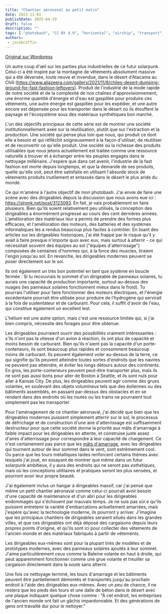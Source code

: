```yaml
---
title: "Chantier aéronaval au petit matin"
date: 2023-11-01
publishDate: 2025-04-29
draft: false
description: ""
tags: [ "photobash", "CC BY 4.0", "horizontal", "airship", "transport", "desert"]
authors:
 - jacobcoffin
---
```


[Original sur Wordpress](https://jacobcoffinwrites.wordpress.com/2023/11/01/airshipyard-in-early-morning-photobash/)

Un autre coup d'œil sur les parties plus industrielles de ce futur solarpunk. Celui-ci a été inspiré par la montagne de vêtements absolument massive qui a été déversée, toute neuve et invendue, dans le désert d'Atacama au Chili (https://www.aljazeera.com/gallery/2021/11/8/chiles-desert-dumping-ground-for-fast-fashion-leftovers). Produit de l'industrie de la mode rapide de notre société et de la complexité de nos chaînes d'approvisionnement, une énorme quantité d'énergie et d'eau est gaspillée pour produire ces vêtements, une autre énergie est gaspillée pour les expédier, et une autre encore est dépensée pour les transporter dans le désert où ils étouffent le paysage et l'écosystème sous des matériaux synthétiques bon marché.

L'un des objectifs principaux de cette série est de montrer une société institutionnellement axée sur la réutilisation, plutôt que sur l'extraction et la production. Une société qui pense plus loin que nous, qui produit ce dont elle a besoin et qui réfléchit soigneusement à la façon d'utiliser, de réutiliser et de reconvertir ce qu'elle produit. Une société où la richesse des produits utilisables que nous jetons actuellement est traitée comme une ressource naturelle à trouver et à échanger entre les peuples engagés dans le nettoyage millénaire. J'espère que dans cet avenir, l'industrie de la fast fashion est morte depuis longtemps, et que la demande de ses produits, quelle qu'elle soit, peut être satisfaite en utilisant l'absurde stock de vêtements produits inutilement et entassés dans le désert le plus aride du monde.

Ce qui m'amène à l'autre objectif de mon photobash. J'ai envie de faire une scène avec des dirigeables depuis la discussion que nous avons eue ici : https://slrpnk.net/post/3123093. En fait, je vais probablement en faire plusieurs. Bien qu'ils soient relativement peu utilisés, la conception des dirigeables a énormément progressé au cours des cent dernières années. L'amélioration des matériaux leur a permis de prendre des formes plus efficaces, et l'amélioration des moteurs, des batteries et des systèmes informatiques les a rendus beaucoup plus faciles à contrôler. En lisant des articles sur les dirigeables historiques, j'ai été frappé par le risque qu'il y avait à faire presque n'importe quoi avec eux, mais surtout à atterrir - ce qui nécessitait souvent des équipes au sol ("équipes d'atterrissage") composées de centaines d'hommes qui, à la force des muscles, tiraient l'engin jusqu'au sol. En revanche, les dirigeables modernes peuvent se poser directement sur le sol.

Ils ont également un très bon potentiel en tant que système en boucle fermée : Si tu recouvrais le sommet d'un dirigeable de panneaux solaires, tu aurais une capacité de production importante, surtout au-dessus des nuages (les panneaux solaires fonctionnent mieux dans le froid). Tu pourrais l'utiliser pour faire fonctionner des moteurs électriques, et l'énergie excédentaire pourrait être utilisée pour produire de l'hydrogène qui servirait à la fois de sustentateur et de carburant. Pour cela, il suffit d'avoir de l'eau, qui constitue également un excellent lest.

L'hélium est une autre option, mais c'est une ressource limitée qui, si j'ai bien compris, nécessite des forages pour être obtenue.

Les dirigeables pourraient ouvrir des possibilités vraiment intéressantes : s'ils n'ont pas la vitesse d'un avion à réaction, ils ont plus de capacité et moins besoin de carburant. Bien qu'ils n'aient pas la capacité d'un porte-conteneurs, ils sont beaucoup plus rapides et consomment beaucoup moins de carburant. Ils peuvent également voler au-dessus de la terre, ce qui signifie qu'ils peuvent atteindre toutes sortes d'endroits que les navires ne peuvent pas atteindre, et éviter les longs détours autour des continents. En gros, les porte-conteneurs peuvent peut-être transporter plus, mais ils ne sont pas aussi bons pour aller de Boston à Seattle, et ils sont nuls pour aller à Kansas City. De plus, les dirigeables peuvent agir comme des grues volantes, en soulevant des objets volumineux tels que des éoliennes ou des bâtiments assemblés, en passant par-dessus des obstacles et en se rendant dans des endroits où les routes ou les trains ne pourraient tout simplement pas les transporter.

Pour l'aménagement de ce chantier aéronaval, j'ai décidé que bien que les dirigeables modernes puissent simplement atterrir sur le sol, le processus de défrichage et de construction d'une aire d'atterrissage est suffisamment destructeur pour que cette société donne la priorité aux mâts d'amarrage à faible impact pour les dirigeables en attente, et construise juste assez d'aires d'atterrissage pour correspondre à leur capacité de chargement. Ce n'est certainement pas parce que les [mâts d'amarrage](https://fr.wikipedia.org/wiki/M%C3%A2t_d%27amarrage), avec les dirigeables qui tournent autour de leur sommet dans le vent, sont extrêmement cool. Ou parce que les tours métalliques laides renforcent certains thèmes avec lesquels j'ai joué, en essayant de montrer que même dans un futur solarpunk ambitieux, il y aura des endroits qui ne seront pas *esthétiques*, mais où les conceptions utilitaires et pratiques seront les plus sensées, et pourront avoir leur propre beauté.

J'ai également inclus un hangar à dirigeables massif, car j'ai pensé que même un petit chantier aéronaval comme celui-ci pourrait avoir besoin d'une capacité de maintenance et d'un abri pour les dirigeables endommagés qui s'échouent par mauvais temps. Je ne suis pas sûr.e qu'ils puissent entretenir la variété d'embarcations actuellement amarrées, mais j'espère qu'avec la technologie moderne, ils pourront y arriver. J'imagine que les principaux chantiers de dirigeables seraient situés dans les grandes villes, et que ces dirigeables ont déjà déposé des cargaisons depuis leurs propres points d'origine, et qu'ils sont ici pour collecter des vêtements de l'ancien monde et des matériaux fabriqués à partir de vêtements.

Les dirigeables eux-mêmes sont pour la plupart tirés de modèles et de prototypes modernes, avec des panneaux solaires ajoutés à leur sommet. J'aime particulièrement ceux comme la Baleine volante en haut à droite, qui peut apparemment fonctionner comme une grue volante et treuiller sa cargaison directement dans la soute sans atterrir.

Une fois ce nettoyage terminé, les tours d'amarrage et les bâtiments peuvent être partiellement démontés et transportés jusqu'au prochain endroit à l'aide des dirigeables eux-mêmes. Avec un peu de chance, il ne restera que les pieds des tours et une dalle de béton dans le désert avec une plaque indiquant quelque chose comme : "À cet endroit, les entreprises de l'ancien monde ont fait un gâchis impardonnable. Et des générations de gens ont travaillé dur pour le nettoyer."



